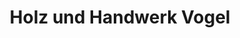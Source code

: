 ---
title: "Holz und Handwerk Vogel"
url: /lehrensteinsfeld/holz-und-handwerk-vogel/
shop: Möbel
---